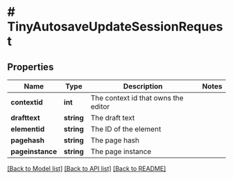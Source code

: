 # # TinyAutosaveUpdateSessionRequest

## Properties

Name | Type | Description | Notes
------------ | ------------- | ------------- | -------------
**contextid** | **int** | The context id that owns the editor |
**drafttext** | **string** | The draft text |
**elementid** | **string** | The ID of the element |
**pagehash** | **string** | The page hash |
**pageinstance** | **string** | The page instance |

[[Back to Model list]](../../README.md#models) [[Back to API list]](../../README.md#endpoints) [[Back to README]](../../README.md)
